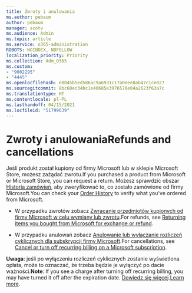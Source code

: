 ```yaml
---
title: Zwroty i anulowania
ms.author: pebaum
author: pebaum
manager: scotv
ms.audience: Admin
ms.topic: article
ms.service: o365-administration
ROBOTS: NOINDEX, NOFOLLOW
localization_priority: Priority
ms.collection: Adm_O365
ms.custom:
- "9002295"
- "4445"
ms.openlocfilehash: e0045b5ed586ac9a6931c17a0eee8ab47c1ce027
ms.sourcegitcommit: 8bc60ec34bc1e40685e3976576e04a2623f63a7c
ms.translationtype: HT
ms.contentlocale: pl-PL
ms.lasthandoff: 04/15/2021
ms.locfileid: "51799639"
---
```

# <a name="refunds-and-cancellations"></a><span data-ttu-id="e8005-102">Zwroty i anulowania</span><span class="sxs-lookup"><span data-stu-id="e8005-102">Refunds and cancellations</span></span>

<span data-ttu-id="e8005-103">Jeśli produkt został kupiony od firmy Microsoft lub w sklepie Microsoft Store, możesz zażądać zwrotu.</span><span class="sxs-lookup"><span data-stu-id="e8005-103">If you purchased a product from Microsoft or Microsoft Store, you can request a return.</span></span> <span data-ttu-id="e8005-104">Możesz sprawdzić obszar [Historia zamówień](https://account.microsoft.com/billing/orders/), aby zweryfikować to, co zostało zamówione od firmy Microsoft.</span><span class="sxs-lookup"><span data-stu-id="e8005-104">You can check your [Order History](https://account.microsoft.com/billing/orders/) to verify what you've ordered from Microsoft.</span></span> 

- <span data-ttu-id="e8005-105">W przypadku zwrotów zobacz [Zwracanie przedmiotów kupionych od firmy Microsoft w celu wymiany lub zwrotu](https://support.microsoft.com/help/10558).</span><span class="sxs-lookup"><span data-stu-id="e8005-105">For refunds, see [Returning items you bought from Microsoft for exchange or refund](https://support.microsoft.com/help/10558).</span></span>

- <span data-ttu-id="e8005-106">W przypadku anulowań zobacz [Anulowanie lub wyłączanie rozliczeń cyklicznych dla subskrypcji firmy Microsoft](https://support.microsoft.com/help/4027815).</span><span class="sxs-lookup"><span data-stu-id="e8005-106">For cancellations, see [Cancel or turn off recurring billing on a Microsoft subscription](https://support.microsoft.com/help/4027815).</span></span>

<span data-ttu-id="e8005-107">**Uwaga**: jeśli po wyłączeniu rozliczeń cyklicznych zostanie wyświetlona opłata, może to oznaczać, że trzeba będzie je wyłączyć po dacie ważności.</span><span class="sxs-lookup"><span data-stu-id="e8005-107">**Note**: If you see a charge after turning off recurring billing, you may have turned it off after the expiration date.</span></span> <span data-ttu-id="e8005-108">[Dowiedz się więcej](https://support.microsoft.com/help/10640).</span><span class="sxs-lookup"><span data-stu-id="e8005-108">[Learn more](https://support.microsoft.com/help/10640).</span></span> 
